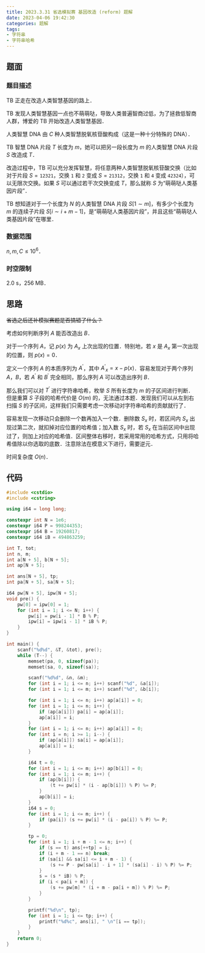 ```yaml
---
title: 2023.3.31 省选模拟赛 基因改造 (reform) 题解
date: 2023-04-06 19:42:30
categories: 题解
tags:
- 字符串
- 字符串哈希
---
```

## 题面
### 题目描述
TB 正走在改造人类智慧基因的路上．

TB 发现人类智慧基因一点也不萌萌哒，导致人类普遍智商过低，为了拯救低智商人群，博爱的 TB 开始改造人类智慧基因．

人类智慧 DNA 由 $C$ 种人类智慧脱氧核苷酸构成（这是一种十分特殊的 DNA）．

TB 智慧 DNA 片段 $T$ 长度为 $m$，她可以把另一段长度为 $m$ 的人类智慧 DNA 片段 $S$ 改造成 $T$．

改造过程中，TB 可以充分发挥智慧，将任意两种人类智慧脱氧核苷酸交换（比如对于片段 $S = \texttt{12321}$，交换 $\texttt{1}$ 和 $\texttt{2}$ 变成 $S = \texttt{21312}$，交换 $\texttt{1}$ 和 $\texttt{4}$ 变成 $\texttt{42324}$），可以无限次交换。如果 $S$ 可以通过若干次交换变成 $T$，那么就称 $S$ 为“萌萌哒人类基因片段”．

TB 想知道对于一个长度为 $N$ 的人类智慧 DNA 片段 $S[1 \sim m]$，有多少个长度为 $m$ 的连续子片段 $S[i \sim i + m - 1]$，是“萌萌哒人类基因片段”，并且这些“萌萌哒人类基因片段”在哪里．

### 数据范围
$n,m,C \le 10^6$．

### 时空限制
2.0 s，256 MB．

<!-- more -->

## 思路
~~省选之后还补模拟赛题是否搞错了什么？~~

考虑如何判断序列 $A$ 能否改造出 $B$．

对于一个序列 $A$，记 $p(x)$ 为 $A_x$ 上次出现的位置．特别地，若 $x$ 是 $A_x$ 第一次出现的位置，则 $p(x) = 0$．

定义一个序列 $A$ 的本质序列为 $A^\prime$，其中 ${A^\prime}_x = x - p(x)$．容易发现对于两个序列 $A$，$B$，若 $A^\prime$ 和 $B^\prime$ 完全相同，那么序列 $A$ 可以改造出序列 $B$．

那么我们可以对 $T^\prime$ 进行字符串哈希，枚举 $S$ 所有长度为 $m$ 的子区间进行判断．但是重算 $S$ 子段的哈希代价是 $O(m)$ 的，无法通过本题．发现我们可以从左到右扫描 $S$ 的子区间，这样我们只需要考虑一次移动对字符串哈希的贡献就行了．

容易发现一次移动只会删除一个数再加入一个数．删除数 $S_x$ 时，若区间内 $S_x$ 出现过第二次，就扣掉对应位置的哈希值；加入数 $S_x$ 时，若 $S_x$ 在当前区间中出现过了，则加上对应的哈希值．区间整体右移时，若采用常用的哈希方式，只用将哈希值除以你选取的底数．注意除法在模意义下进行，需要逆元．

时间复杂度 $O(n)$．

## 代码
```cpp
#include <cstdio>
#include <cstring>

using i64 = long long;

constexpr int N = 1e6;
constexpr i64 P = 998244353;
constexpr i64 B = 19260817;
constexpr i64 iB = 494863259;

int T, tot;
int n, m;
int a[N + 5], b[N + 5];
int ap[N + 5];

int ans[N + 5], tp;
int pa[N + 5], sa[N + 5];

i64 pw[N + 5], ipw[N + 5];
void pre() {
	pw[0] = ipw[0] = 1;
	for (int i = 1; i <= N; i++) {
		pw[i] = pw[i - 1] * B % P;
		ipw[i] = ipw[i - 1] * iB % P;
	}
}

int main() {
	scanf("%d%d", &T, &tot), pre();
	while (T--) {
		memset(pa, 0, sizeof(pa));
		memset(sa, 0, sizeof(sa));

		scanf("%d%d", &n, &m);
		for (int i = 1; i <= n; i++) scanf("%d", &a[i]);
		for (int i = 1; i <= m; i++) scanf("%d", &b[i]);

		for (int i = 1; i <= n; i++) ap[a[i]] = 0;
		for (int i = 1; i <= n; i++) {
			if (ap[a[i]]) pa[i] = ap[a[i]];
			ap[a[i]] = i;
		}
		for (int i = 1; i <= n; i++) ap[a[i]] = 0;
		for (int i = n; i >= 1; i--) {
			if (ap[a[i]]) sa[i] = ap[a[i]];
			ap[a[i]] = i;
		}

		i64 t = 0;
		for (int i = 1; i <= m; i++) ap[b[i]] = 0;
		for (int i = 1; i <= m; i++) {
			if (ap[b[i]]) {
				(t += pw[i] * (i - ap[b[i]]) % P) %= P;
			}
			ap[b[i]] = i;
		}
		i64 s = 0;
		for (int i = 1; i <= m; i++) {
			if (pa[i]) (s += pw[i] * (i - pa[i]) % P) %= P;
		}

		tp = 0;
		for (int i = 1; i + m - 1 <= n; i++) {
			if (s == t) ans[++tp] = i;
			if (i + m - 1 == n) break;
			if (sa[i] && sa[i] <= i + m - 1) {
				(s += P - pw[sa[i] - i + 1] * (sa[i] - i) % P) %= P;
			}
			s = (s * iB) % P;
			if (i < pa[i + m]) {
				(s += pw[m] * (i + m - pa[i + m]) % P) %= P;
			}
		}

		printf("%d\n", tp);
		for (int i = 1; i <= tp; i++) {
			printf("%d%c", ans[i], " \n"[i == tp]);
		}
	}
	return 0;
}
```
